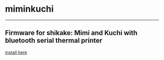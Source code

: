 # miminkuchi
---
## Firmware for shikake: Mimi and Kuchi with bluetooth serial thermal printer

[install here](https://arei1126.github.io/miminkuchi/)
